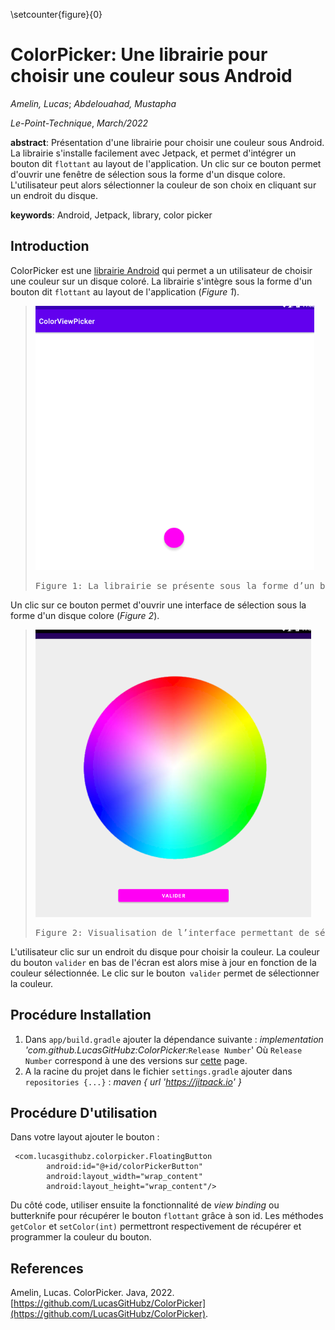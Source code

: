 \setcounter{figure}{0}

# ColorPicker: Une librairie pour choisir une couleur sous Android

_Amelin, Lucas_;
_Abdelouahad, Mustapha_

_Le-Point-Technique_, _March/2022_

__abstract__: Présentation d'une librairie pour choisir une couleur sous Android. La librairie s'installe facilement avec Jetpack, et permet d'intégrer un bouton dit `flottant` au layout de l'application. Un clic sur ce bouton permet d'ouvrir une fenêtre de sélection sous la forme d'un disque colore. L'utilisateur peut alors sélectionner la couleur de son choix en cliquant sur un endroit du disque.

__keywords__: Android, Jetpack, library, color picker

## Introduction

ColorPicker est une [librairie Android](https://github.com/LucasGitHubz/ColorPicker) qui permet a un utilisateur de choisir une couleur sur un disque coloré. La librairie s'intègre sous la forme d'un bouton dit `flottant` au layout de l'application (_Figure 1_).

> ![La librairie se présente sous la forme d’un bouton a intégrer a l’application.](images/image-1.png)
> <pre>
> Figure 1: La librairie se présente sous la forme d’un bouton a intégrer a l’application.
> </pre>

Un clic sur ce bouton permet d'ouvrir une interface de sélection sous la forme d'un disque colore (_Figure 2_).

> ![Visualisation de l’interface permettant de sélectionner une couleur.](images/image-2.png)
> <pre>
> Figure 2: Visualisation de l’interface permettant de sélectionner une couleur.
> </pre>

L'utilisateur clic sur un endroit du disque pour choisir la couleur. La couleur du bouton `valider` en bas de l'écran est alors mise à jour en fonction de la couleur sélectionnée. Le clic sur le bouton` valider` permet de sélectionner la couleur.

## Procédure Installation
1. Dans `app/build.gradle` ajouter la dépendance suivante : _implementation 'com.github.LucasGitHubz:ColorPicker:_`Release Number`'
   Où `Release Number` correspond à une des versions sur [cette](https://github.com/LucasGitHubz/ColorPicker/releases) page.
3. A la racine du projet dans le fichier `settings.gradle` ajouter dans `repositories {...}` : _maven { url 'https://jitpack.io' }_

## Procédure D'utilisation
Dans votre layout ajouter le bouton : 

```
 <com.lucasgithubz.colorpicker.FloatingButton
        android:id="@+id/colorPickerButton"
        android:layout_width="wrap_content"
        android:layout_height="wrap_content"/>
```

Du côté code, utiliser ensuite la fonctionnalité de _view binding_ ou butterknife pour récupérer le bouton `flottant` grâce à son id.
Les méthodes `getColor` et `setColor(int)` permettront respectivement de récupérer et programmer la couleur du bouton.

## References

Amelin, Lucas. ColorPicker. Java, 2022. [https://github.com/LucasGitHubz/ColorPicker](https://github.com/LucasGitHubz/ColorPicker).
